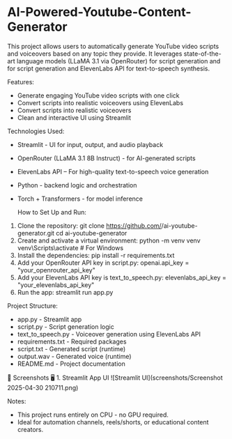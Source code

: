 # AI-Powered-Youtube-Content-Generator

This project allows users to automatically generate YouTube video scripts and voiceovers based on
any topic they provide.
It leverages state-of-the-art language models (LLaMA 3.1 via OpenRouter) for script generation and
for script generation and ElevenLabs API for text-to-speech synthesis.


Features:
- Generate engaging YouTube video scripts with one click
- Convert scripts into realistic voiceovers using ElevenLabs
- Convert scripts into realistic voiceovers
- Clean and interactive UI using Streamlit

 Technologies Used:
- Streamlit - UI for input, output, and audio playback
- OpenRouter (LLaMA 3.1 8B Instruct) - for AI-generated scripts
- ElevenLabs API – For high-quality text-to-speech voice generation
- Python - backend logic and orchestration
- Torch + Transformers - for model inference

  How to Set Up and Run:
1. Clone the repository:
   git clone https://github.com/<Ayushpatel77>/ai-youtube-generator.git
   cd ai-youtube-generator
2. Create and activate a virtual environment: 
   python -m venv venv
   venv\Scripts\activate # For Windows
3. Install the dependencies:
   pip install -r requirements.txt
4. Add your OpenRouter API key in script.py:
   openai.api_key = "your_openrouter_api_key"
5. Add your ElevenLabs API key is text_to_speech.py:
   elevenlabs_api_key = "your_elevenlabs_api_key"
6. Run the app:
   streamlit run app.py

Project Structure:
- app.py - Streamlit app
- script.py - Script generation logic
- text_to_speech.py - Voiceover generation using ElevenLabs API
- requirements.txt - Required packages
- script.txt - Generated script (runtime)
- output.wav - Generated voice (runtime)
- README.md - Project documentation

📸 Screenshots
🖥️ 1. Streamlit App UI
![Streamlit UI](screenshots/Screenshot 2025-04-30 210711.png)

Notes:
- This project runs entirely on CPU - no GPU required.
- Ideal for automation channels, reels/shorts, or educational content creators.


